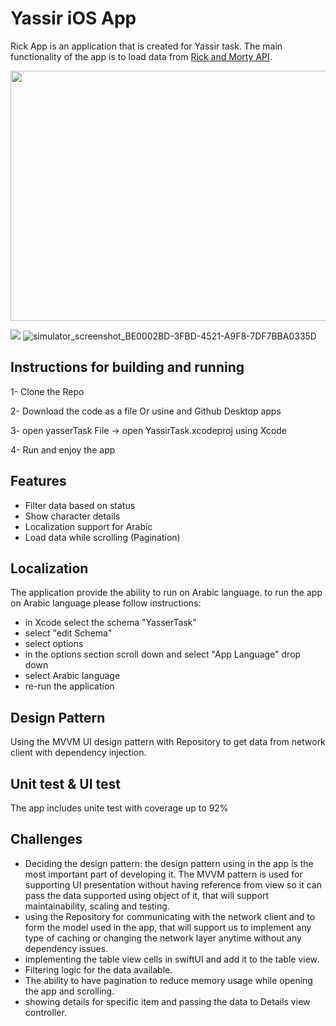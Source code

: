 # Yassir iOS App

Rick App is an application that is created for Yassir task.
The main functionality of the app is to load data from [Rick and Morty API](https://rickandmortyapi.com/api).

<img src="https://github.com/user-attachments/assets/4af58907-d65b-412f-ae16-2fe2a01f6be8" width="600" height="400" />

![](https://github.com/user-attachments/assets/4af58907-d65b-412f-ae16-2fe2a01f6be8)
![simulator_screenshot_BE0002BD-3FBD-4521-A9F8-7DF7BBA0335D](https://github.com/user-attachments/assets/fb8dd86e-b0fe-4027-aeae-c8b2218648fb)



## Instructions for building and running

1- Clone the Repo 

2- Download the code as a file Or usine and Github Desktop apps 

3- open yasserTask File -> open YassirTask.xcodeproj using Xcode 

4- Run and enjoy the app  

## Features

- Filter data based on status 
- Show character details 
- Localization support for Arabic 
- Load data while scrolling (Pagination)

## Localization

The application provide the ability to run on Arabic language.
to run the app on Arabic language please follow instructions: 
- in Xcode select the schema "YasserTask"
- select "edit Schema"
- select options
- in the options section scroll down and select "App Language" drop down 
- select Arabic language 
- re-run the application

## Design Pattern 

Using the MVVM UI design pattern with Repository to get data from network client with dependency injection.


## Unit test & UI test 

The app includes unite test with coverage up to 92% 

## Challenges

- Deciding the design pattern: the design pattern using in the app is the most important part of developing it. The MVVM pattern is used for supporting UI presentation without having reference from view so it can pass the data supported using object of it, that will support maintainability, scaling and testing. 
- using the Repository for communicating with the network client and to form the model used in the app, that will support us to implement any type of caching or changing the network layer anytime without any dependency issues.
- implementing the table view cells in swiftUI and add it to the table view.
- Filtering logic for the data available. 
- The ability to have pagination to reduce memory usage while opening the app and scrolling. 
- showing details for specific item and passing the data to Details view controller.   
